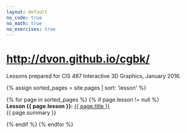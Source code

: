 ```yaml
---
layout: default
no_code: true
no_math: true
no_exercises: true
---
```


# http://dvon.github.io/cgbk/

Lessons prepared for CIS 487 Interactive 3D Graphics, January
2016.

{% assign sorted_pages = site.pages | sort: 'lesson' %}

<div>
{% for page in sorted_pages %}
{% if page.lesson != null %}

<div class="toc-link">
  <strong>Lesson {{ page.lesson }}:</strong>
  <a href="{{ site.baseurl }}{{ page.url }}">{{ page.title }}</a>
</div>

<div class="summary">{{ page.summary }}</div>

{% endif %}
{% endfor %}
</div>
